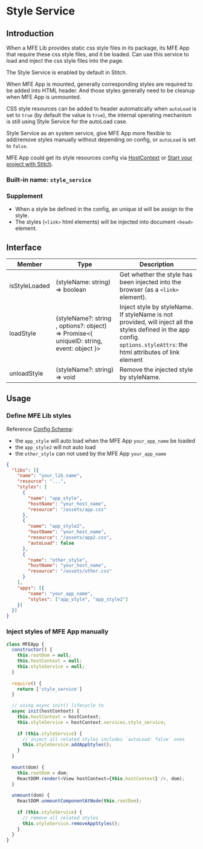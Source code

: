 # Style Service

## Introduction

When a MFE Lib provides static css style files in its package, its MFE App that require these css style files, and it be loaded. Can use this service to load and inject the css style files into the page.

The Style Service is enabled by default in Stitch.

When MFE App is mounted, generally corresponding styles are required to be added into HTML header. And those styles generally need to be cleanup when MFE App is unmounted.

CSS style resources can be added to header automatically when `autoLoad` is set to `true` (by default the value is `true`), the internal operating mechanism is still using Style Service for the autoLoad case.

Style Service as an system service, give MFE App more flexible to add/remove styles manually without depending on config, or `autoLoad` is set to `false`.

MFE App could get its style resources config via [HostContext](https://alm-github.systems.uk.hsbc/Net-UI/stitch/blob/HEAD/docs/5.MFE_App/5.2.Host_Context.md) or [Start your project with Stitch](https://alm-github.systems.uk.hsbc/Net-UI/stitch/blob/HEAD/docs/2.Getting_Started/2.3.Start_your_project_with_Stitch.md).

### Built-in name: `style_service`

### Supplement
- When a style be defined in the config, an unique id will be assign to the style.
- The styles (`<link>` html elements) will be injected into document `<head>` element.

## Interface

Member | Type | Description
--- | --- | ---
isStyleLoaded | (styleName: string) => boolean | Get whether the style has been injected into the browser (as a `<link>` element).
loadStyle | (styleName?: string , options?: object) => Promise<{ uniqueID: string, event: object }> | Inject style by styleName.<br/> If styleName is not provided, will inject all the styles defined in the app config.<br/> `options.styleAttrs`: the html attributes of link element
unloadStyle | (styleName?: string) => void | Remove the injected style by styleName.

## Usage

### Define MFE Lib styles

Reference [Config Schema](https://alm-github.systems.uk.hsbc/Net-UI/stitch/blob/HEAD/docs/3.Config_Schema.md):
- the `app_style` will auto load when the MFE App `your_app_name` be loaded
- the `app_style2` will not auto load
- the `other_style` can not used by the MFE App `your_app_name`
 
```json
{
  "libs": [{
    "name": "your_lib_name",
    "resource": "...",
    "styles": [
      {
        "name": "app_style",
        "hostName": "your_host_name",
        "resource": "/assets/app.css"
      },
      {
        "name": "app_style2",
        "hostName": "your_host_name",
        "resource": "/assets/app2.css",
        "autoLoad": false
      },
      {
        "name": "other_style",
        "hostName": "your_host_name",
        "resource": "/assets/other.css"
      }
    ],
    "apps": [{
        "name": "your_app_name",
        "styles": ["app_style", "app_style2"]
    }]
  }]
}
```

### Inject styles of MFE App manually

```js
class MFEApp {
  constructor() {
    this.rootDom = null;
    this.hostContext = null;
    this.styleService = null;
  }
  
  require() {
    return ['style_service']
  }

  // using async init() lifecycle to 
  async init(hostContext) {
    this.hostContext = hostContext;
    this.styleService = hostContext.services.style_service;
 
    if (this.styleService) {
      // inject all related styles includes `autoLoad: false` ones
      this.styleService.addAppStyles();
    }
  }
 
  mount(dom) {
    this.rootDom = dom;
    ReactDOM.render(<View hostContext={this.hostContext} />, dom);
  }
 
  unmount(dom) {
    ReactDOM.unmountComponentAtNode(this.rootDom);
 
    if (this.styleService) {
      // remove all related styles
      this.styleService.removeAppStyles();
    }
  }
}
```
